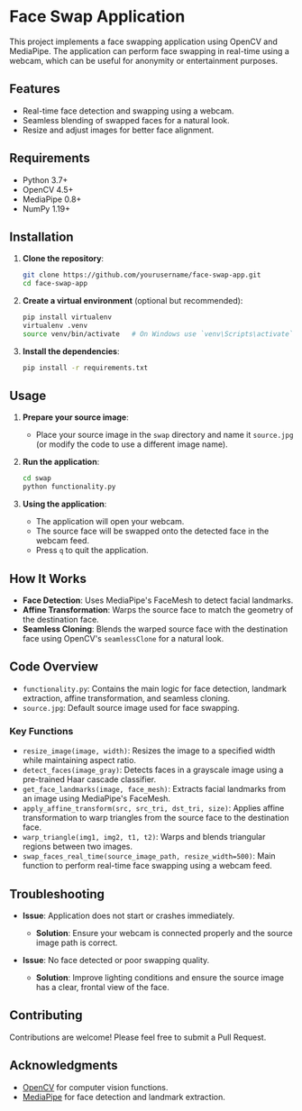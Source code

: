# Face Swap Application

This project implements a face swapping application using OpenCV and MediaPipe. The application can perform face swapping in real-time using a webcam, which can be useful for anonymity or entertainment purposes.

## Features

- Real-time face detection and swapping using a webcam.
- Seamless blending of swapped faces for a natural look.
- Resize and adjust images for better face alignment.

## Requirements

- Python 3.7+
- OpenCV 4.5+
- MediaPipe 0.8+
- NumPy 1.19+

## Installation

1. **Clone the repository**:
    ```sh
    git clone https://github.com/yourusername/face-swap-app.git
    cd face-swap-app
    ```

2. **Create a virtual environment** (optional but recommended):
    ```sh
    pip install virtualenv
    virtualenv .venv
    source venv/bin/activate   # On Windows use `venv\Scripts\activate`
    ```

3. **Install the dependencies**:
    ```sh
    pip install -r requirements.txt
    ```

## Usage

1. **Prepare your source image**:
    - Place your source image in the `swap` directory and name it `source.jpg` (or modify the code to use a different image name).

2. **Run the application**:
    ```sh
    cd swap
    python functionality.py
    ```

3. **Using the application**:
    - The application will open your webcam.
    - The source face will be swapped onto the detected face in the webcam feed.
    - Press `q` to quit the application.

## How It Works

- **Face Detection**: Uses MediaPipe's FaceMesh to detect facial landmarks.
- **Affine Transformation**: Warps the source face to match the geometry of the destination face.
- **Seamless Cloning**: Blends the warped source face with the destination face using OpenCV's `seamlessClone` for a natural look.

## Code Overview

- `functionality.py`: Contains the main logic for face detection, landmark extraction, affine transformation, and seamless cloning.
- `source.jpg`: Default source image used for face swapping.

### Key Functions

- `resize_image(image, width)`: Resizes the image to a specified width while maintaining aspect ratio.
- `detect_faces(image_gray)`: Detects faces in a grayscale image using a pre-trained Haar cascade classifier.
- `get_face_landmarks(image, face_mesh)`: Extracts facial landmarks from an image using MediaPipe's FaceMesh.
- `apply_affine_transform(src, src_tri, dst_tri, size)`: Applies affine transformation to warp triangles from the source face to the destination face.
- `warp_triangle(img1, img2, t1, t2)`: Warps and blends triangular regions between two images.
- `swap_faces_real_time(source_image_path, resize_width=500)`: Main function to perform real-time face swapping using a webcam feed.

## Troubleshooting

- **Issue**: Application does not start or crashes immediately.
  - **Solution**: Ensure your webcam is connected properly and the source image path is correct.

- **Issue**: No face detected or poor swapping quality.
  - **Solution**: Improve lighting conditions and ensure the source image has a clear, frontal view of the face.

## Contributing

Contributions are welcome! Please feel free to submit a Pull Request.

## Acknowledgments

- [OpenCV](https://opencv.org/) for computer vision functions.
- [MediaPipe](https://mediapipe.dev/) for face detection and landmark extraction.


